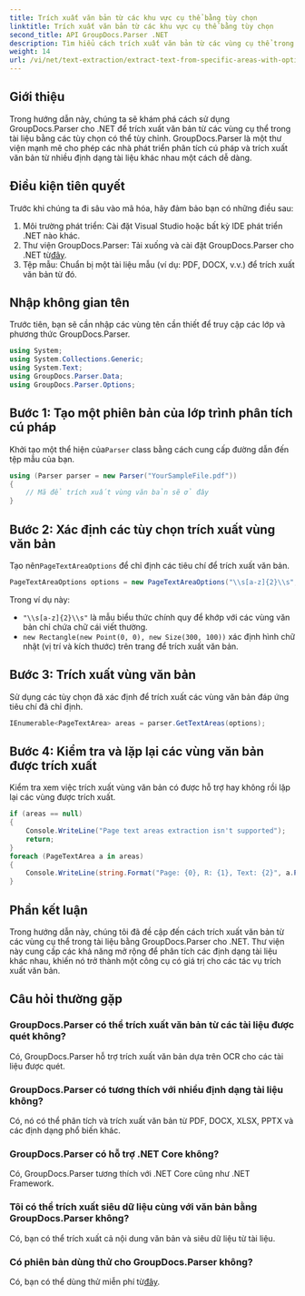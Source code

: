 ```yaml
---
title: Trích xuất văn bản từ các khu vực cụ thể bằng tùy chọn
linktitle: Trích xuất văn bản từ các khu vực cụ thể bằng tùy chọn
second_title: API GroupDocs.Parser .NET
description: Tìm hiểu cách trích xuất văn bản từ các vùng cụ thể trong tài liệu bằng GroupDocs.Parser cho .NET. Khám phá các tùy chọn trích xuất văn bản nâng cao với hướng dẫn này.
weight: 14
url: /vi/net/text-extraction/extract-text-from-specific-areas-with-options/
---
```

## Giới thiệu
Trong hướng dẫn này, chúng ta sẽ khám phá cách sử dụng GroupDocs.Parser cho .NET để trích xuất văn bản từ các vùng cụ thể trong tài liệu bằng các tùy chọn có thể tùy chỉnh. GroupDocs.Parser là một thư viện mạnh mẽ cho phép các nhà phát triển phân tích cú pháp và trích xuất văn bản từ nhiều định dạng tài liệu khác nhau một cách dễ dàng.
## Điều kiện tiên quyết
Trước khi chúng ta đi sâu vào mã hóa, hãy đảm bảo bạn có những điều sau:
1. Môi trường phát triển: Cài đặt Visual Studio hoặc bất kỳ IDE phát triển .NET nào khác.
2.  Thư viện GroupDocs.Parser: Tải xuống và cài đặt GroupDocs.Parser cho .NET từ[đây](https://releases.groupdocs.com/parser/net/).
3. Tệp mẫu: Chuẩn bị một tài liệu mẫu (ví dụ: PDF, DOCX, v.v.) để trích xuất văn bản từ đó.

## Nhập không gian tên
Trước tiên, bạn sẽ cần nhập các vùng tên cần thiết để truy cập các lớp và phương thức GroupDocs.Parser.
```csharp
using System;
using System.Collections.Generic;
using System.Text;
using GroupDocs.Parser.Data;
using GroupDocs.Parser.Options;
```
## Bước 1: Tạo một phiên bản của lớp trình phân tích cú pháp
 Khởi tạo một thể hiện của`Parser` class bằng cách cung cấp đường dẫn đến tệp mẫu của bạn.
```csharp
using (Parser parser = new Parser("YourSampleFile.pdf"))
{
    // Mã để trích xuất vùng văn bản sẽ ở đây
}
```
## Bước 2: Xác định các tùy chọn trích xuất vùng văn bản
 Tạo nên`PageTextAreaOptions` để chỉ định các tiêu chí để trích xuất văn bản.
```csharp
PageTextAreaOptions options = new PageTextAreaOptions("\\s[a-z]{2}\\s", new Rectangle(new Point(0, 0), new Size(300, 100)));
```
Trong ví dụ này:
- `"\\s[a-z]{2}\\s"` là mẫu biểu thức chính quy để khớp với các vùng văn bản chỉ chứa chữ cái viết thường.
- `new Rectangle(new Point(0, 0), new Size(300, 100))` xác định hình chữ nhật (vị trí và kích thước) trên trang để trích xuất văn bản.
## Bước 3: Trích xuất vùng văn bản
Sử dụng các tùy chọn đã xác định để trích xuất các vùng văn bản đáp ứng tiêu chí đã chỉ định.
```csharp
IEnumerable<PageTextArea> areas = parser.GetTextAreas(options);
```
## Bước 4: Kiểm tra và lặp lại các vùng văn bản được trích xuất
Kiểm tra xem việc trích xuất vùng văn bản có được hỗ trợ hay không rồi lặp lại các vùng được trích xuất.
```csharp
if (areas == null)
{
    Console.WriteLine("Page text areas extraction isn't supported");
    return;
}
foreach (PageTextArea a in areas)
{
    Console.WriteLine(string.Format("Page: {0}, R: {1}, Text: {2}", a.Page.Index, a.Rectangle, a.Text));
}
```

## Phần kết luận
Trong hướng dẫn này, chúng tôi đã đề cập đến cách trích xuất văn bản từ các vùng cụ thể trong tài liệu bằng GroupDocs.Parser cho .NET. Thư viện này cung cấp các khả năng mở rộng để phân tích các định dạng tài liệu khác nhau, khiến nó trở thành một công cụ có giá trị cho các tác vụ trích xuất văn bản.

## Câu hỏi thường gặp
### GroupDocs.Parser có thể trích xuất văn bản từ các tài liệu được quét không?
Có, GroupDocs.Parser hỗ trợ trích xuất văn bản dựa trên OCR cho các tài liệu được quét.
### GroupDocs.Parser có tương thích với nhiều định dạng tài liệu không?
Có, nó có thể phân tích và trích xuất văn bản từ PDF, DOCX, XLSX, PPTX và các định dạng phổ biến khác.
### GroupDocs.Parser có hỗ trợ .NET Core không?
Có, GroupDocs.Parser tương thích với .NET Core cũng như .NET Framework.
### Tôi có thể trích xuất siêu dữ liệu cùng với văn bản bằng GroupDocs.Parser không?
Có, bạn có thể trích xuất cả nội dung văn bản và siêu dữ liệu từ tài liệu.
### Có phiên bản dùng thử cho GroupDocs.Parser không?
 Có, bạn có thể dùng thử miễn phí từ[đây](https://releases.groupdocs.com/).